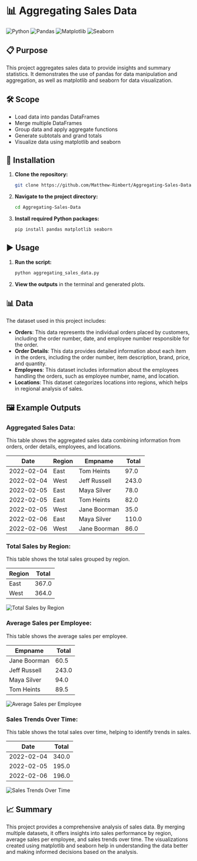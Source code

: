 # 📊 Aggregating Sales Data

![Python](https://img.shields.io/badge/Python-3.8+-blue.svg)
![Pandas](https://img.shields.io/badge/Pandas-1.3.0+-green.svg)
![Matplotlib](https://img.shields.io/badge/Matplotlib-3.4.2+-red.svg)
![Seaborn](https://img.shields.io/badge/Seaborn-0.11.1+-orange.svg)

## 📋 Purpose
This project aggregates sales data to provide insights and summary statistics. It demonstrates the use of pandas for data manipulation and aggregation, as well as matplotlib and seaborn for data visualization.

## 🛠️ Scope
- Load data into pandas DataFrames
- Merge multiple DataFrames
- Group data and apply aggregate functions
- Generate subtotals and grand totals
- Visualize data using matplotlib and seaborn

## 🚀 Installation
1. **Clone the repository:**
    ```bash
    git clone https://github.com/Matthew-Rimbert/Aggregating-Sales-Data.git
    ```
2. **Navigate to the project directory:**
    ```bash
    cd Aggregating-Sales-Data
    ```
3. **Install required Python packages:**
    ```bash
    pip install pandas matplotlib seaborn
    ```

## ▶️ Usage
1. **Run the script:**
    ```bash
    python aggregating_sales_data.py
    ```

2. **View the outputs** in the terminal and generated plots.

## 📊 Data
The dataset used in this project includes:

- **Orders**: This data represents the individual orders placed by customers, including the order number, date, and employee number responsible for the order.
- **Order Details**: This data provides detailed information about each item in the orders, including the order number, item description, brand, price, and quantity.
- **Employees**: This dataset includes information about the employees handling the orders, such as employee number, name, and location.
- **Locations**: This dataset categorizes locations into regions, which helps in regional analysis of sales.

## 🖼️ Example Outputs

### Aggregated Sales Data:
This table shows the aggregated sales data combining information from orders, order details, employees, and locations.

| Date       | Region | Empname      | Total |
|------------|--------|--------------|-------|
| 2022-02-04 | East   | Tom Heints   | 97.0  |
| 2022-02-04 | West   | Jeff Russell | 243.0 |
| 2022-02-05 | East   | Maya Silver  | 78.0  |
| 2022-02-05 | East   | Tom Heints   | 82.0  |
| 2022-02-05 | West   | Jane Boorman | 35.0  |
| 2022-02-06 | East   | Maya Silver  | 110.0 |
| 2022-02-06 | West   | Jane Boorman | 86.0  |

### Total Sales by Region:
This table shows the total sales grouped by region.

| Region | Total |
|--------|-------|
| East   | 367.0 |
| West   | 364.0 |

![Total Sales by Region](https://github.com/user-attachments/assets/325c73b2-6761-49d6-bbfb-ff023d785b6b)


### Average Sales per Employee:
This table shows the average sales per employee.

| Empname      | Total |
|--------------|-------|
| Jane Boorman | 60.5  |
| Jeff Russell | 243.0 |
| Maya Silver  | 94.0  |
| Tom Heints   | 89.5  |

![Average Sales per Employee](https://github.com/user-attachments/assets/b8083d84-68cb-4f98-9af4-e243d02d4f84)


### Sales Trends Over Time:
This table shows the total sales over time, helping to identify trends in sales.

| Date       | Total |
|------------|-------|
| 2022-02-04 | 340.0 |
| 2022-02-05 | 195.0 |
| 2022-02-06 | 196.0 |

![Sales Trends Over Time](https://github.com/user-attachments/assets/01200efc-ec7e-4fa4-aadf-01cfe253a9fc)



## 📈 Summary
This project provides a comprehensive analysis of sales data. By merging multiple datasets, it offers insights into sales performance by region, average sales per employee, and sales trends over time. The visualizations created using matplotlib and seaborn help in understanding the data better and making informed decisions based on the analysis.

